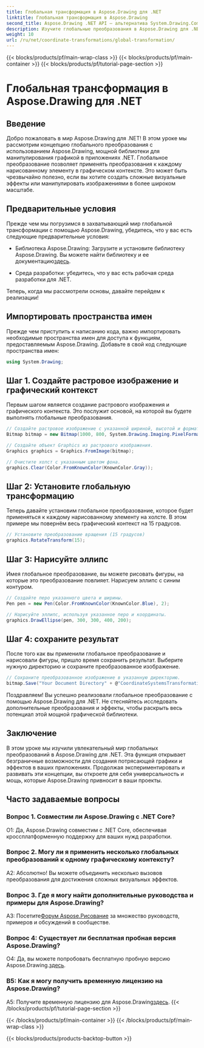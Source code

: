 ```yaml
---
title: Глобальная трансформация в Aspose.Drawing для .NET
linktitle: Глобальная трансформация в Aspose.Drawing
second_title: Aspose.Drawing .NET API — альтернатива System.Drawing.Common
description: Изучите глобальные преобразования в Aspose.Drawing для .NET, с легкостью создавая потрясающую графику. Следуйте нашему пошаговому руководству, чтобы обеспечить бесперебойную работу.
weight: 10
url: /ru/net/coordinate-transformations/global-transformation/
---
```


{{< blocks/products/pf/main-wrap-class >}}
{{< blocks/products/pf/main-container >}}
{{< blocks/products/pf/tutorial-page-section >}}

# Глобальная трансформация в Aspose.Drawing для .NET

## Введение

Добро пожаловать в мир Aspose.Drawing для .NET! В этом уроке мы рассмотрим концепцию глобального преобразования с использованием Aspose.Drawing, мощной библиотеки для манипулирования графикой в приложениях .NET. Глобальное преобразование позволяет применять преобразования к каждому нарисованному элементу в графическом контексте. Это может быть чрезвычайно полезно, если вы хотите создать сложные визуальные эффекты или манипулировать изображениями в более широком масштабе.

## Предварительные условия

Прежде чем мы погрузимся в захватывающий мир глобальной трансформации с помощью Aspose.Drawing, убедитесь, что у вас есть следующие предварительные условия:

-  Библиотека Aspose.Drawing: Загрузите и установите библиотеку Aspose.Drawing. Вы можете найти библиотеку и ее документацию[здесь](https://reference.aspose.com/drawing/net/).

- Среда разработки: убедитесь, что у вас есть рабочая среда разработки для .NET.

Теперь, когда мы рассмотрели основы, давайте перейдем к реализации!

## Импортировать пространства имен

Прежде чем приступить к написанию кода, важно импортировать необходимые пространства имен для доступа к функциям, предоставляемым Aspose.Drawing. Добавьте в свой код следующие пространства имен:

```csharp
using System.Drawing;
```

## Шаг 1. Создайте растровое изображение и графический контекст

Первым шагом является создание растрового изображения и графического контекста. Это послужит основой, на которой вы будете выполнять глобальные преобразования.

```csharp
// Создайте растровое изображение с указанной шириной, высотой и форматом пикселей.
Bitmap bitmap = new Bitmap(1000, 800, System.Drawing.Imaging.PixelFormat.Format32bppPArgb);

// Создайте объект Graphics из растрового изображения.
Graphics graphics = Graphics.FromImage(bitmap);

// Очистите холст с указанным цветом фона.
graphics.Clear(Color.FromKnownColor(KnownColor.Gray));
```

## Шаг 2: Установите глобальную трансформацию

Теперь давайте установим глобальное преобразование, которое будет применяться к каждому нарисованному элементу на холсте. В этом примере мы повернём весь графический контекст на 15 градусов.

```csharp
// Установите преобразование вращения (15 градусов)
graphics.RotateTransform(15);
```

## Шаг 3: Нарисуйте эллипс

Имея глобальное преобразование, вы можете рисовать фигуры, на которые это преобразование повлияет. Нарисуем эллипс с синим контуром.

```csharp
// Создайте перо указанного цвета и ширины.
Pen pen = new Pen(Color.FromKnownColor(KnownColor.Blue), 2);

// Нарисуйте эллипс, используя указанное перо и координаты.
graphics.DrawEllipse(pen, 300, 300, 400, 200);
```

## Шаг 4: сохраните результат

После того как вы применили глобальное преобразование и нарисовали фигуры, пришло время сохранить результат. Выберите нужную директорию и сохраните преобразованное изображение.

```csharp
// Сохраните преобразованное изображение в указанную директорию.
bitmap.Save("Your Document Directory" + @"CoordinateSystemsTransformations\GlobalTransformation_out.png");
```

Поздравляем! Вы успешно реализовали глобальное преобразование с помощью Aspose.Drawing для .NET. Не стесняйтесь исследовать дополнительные преобразования и эффекты, чтобы раскрыть весь потенциал этой мощной графической библиотеки.

## Заключение

В этом уроке мы изучили увлекательный мир глобальных преобразований в Aspose.Drawing для .NET. Эта функция открывает безграничные возможности для создания потрясающей графики и эффектов в ваших приложениях. Продолжая экспериментировать и развивать эти концепции, вы откроете для себя универсальность и мощь, которые Aspose.Drawing привносит в ваши проекты.

## Часто задаваемые вопросы

### Вопрос 1. Совместим ли Aspose.Drawing с .NET Core?

О1: Да, Aspose.Drawing совместим с .NET Core, обеспечивая кроссплатформенную поддержку для ваших нужд разработки.

### Вопрос 2. Могу ли я применить несколько глобальных преобразований к одному графическому контексту?

А2: Абсолютно! Вы можете объединить несколько вызовов преобразования для достижения сложных визуальных эффектов.

### Вопрос 3. Где я могу найти дополнительные руководства и примеры для Aspose.Drawing?

 A3: Посетите[Форум Aspose.Рисование](https://forum.aspose.com/c/diagram/17) за множество руководств, примеров и обсуждений в сообществе.

### Вопрос 4: Существует ли бесплатная пробная версия Aspose.Drawing?

О4: Да, вы можете попробовать бесплатную пробную версию Aspose.Drawing.[здесь](https://releases.aspose.com/).

### В5: Как я могу получить временную лицензию на Aspose.Drawing?

 A5: Получите временную лицензию для Aspose.Drawing[здесь](https://purchase.aspose.com/temporary-license/).
{{< /blocks/products/pf/tutorial-page-section >}}

{{< /blocks/products/pf/main-container >}}
{{< /blocks/products/pf/main-wrap-class >}}

{{< blocks/products/products-backtop-button >}}

